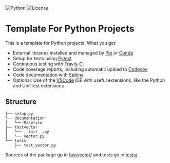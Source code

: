 ![Python](https://img.shields.io/badge/python-3.5%20%7C%203.6%20%7C%203.7-blue)
![License](https://camo.githubusercontent.com/890acbdcb87868b382af9a4b1fac507b9659d9bf/68747470733a2f2f696d672e736869656c64732e696f2f62616467652f6c6963656e73652d4d49542d626c75652e737667)
<!-- [![Release](https://img.shields.io/github/v/release/franneck94/cpp-project-template)](https://travis-ci.org/github/franneck94/Cpp-Project-Template)
[![Project Status: Active.](http://www.repostatus.org/badges/latest/active.svg)](http://www.repostatus.org/#active)
[![Travis CI](https://api.travis-ci.org/franneck94/Cpp-Project-Template.svg?branch=master)](https://travis-ci.org/github/franneck94/Cpp-Project-Template)
[![codecov](https://codecov.io/gh/franneck94/Cpp-Project-Template/branch/master/graph/badge.svg)](https://codecov.io/gh/franneck94/Cpp-Project-Template) -->

# Template For Python Projects 

This is a template for Python projects. What you get:

-   External libraries installed and managed by [Pip](https://pypi.org/project/pip/) or [Conda](https://anaconda.com/)
-   Setup for tests using [Pytest](https://docs.pytest.org/en/stable/)
-   Continuous testing with [Travis-CI](https://travis-ci.org/)
-   Code coverage reports, including automatic upload to [Codecov](https://codecov.io)
-   Code documentation with [Sphinx](https://www.sphinx-doc.org/en/master/)
-   Optional: Use of the [VSCode](https://code.visualstudio.com/) IDE with useful extensions, like the Python and UnitTest extensions

## Structure
``` text
├── setup.py
└── documentation
│   └── Makefile
├── fastvector
│   └── __init__.py
│   └── vector.py
└── tests
    ├── test_vector.py
```

Sources of the package go in [fastvector/](fastvector/) and 
tests go in [tests/](tests/).
